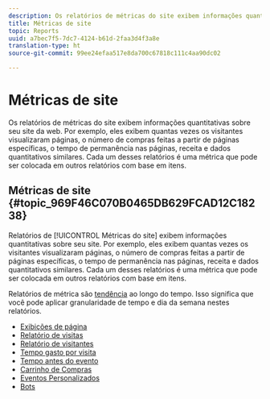 ```yaml
---
description: Os relatórios de métricas do site exibem informações quantitativas sobre seu site da web. Por exemplo, eles exibem quantas vezes os visitantes visualizaram páginas, o número de compras feitas a partir de páginas específicas, o tempo de permanência nas páginas, receita e dados quantitativos similares. Cada um desses relatórios é uma métrica que pode ser colocada em outros relatórios com base em itens.
title: Métricas de site
topic: Reports
uuid: a7bec7f5-7dc7-4124-b61d-2faa3d4f3a8e
translation-type: ht
source-git-commit: 99ee24efaa517e8da700c67818c111c4aa90dc02

---
```



# Métricas de site

Os relatórios de métricas do site exibem informações quantitativas sobre seu site da web. Por exemplo, eles exibem quantas vezes os visitantes visualizaram páginas, o número de compras feitas a partir de páginas específicas, o tempo de permanência nas páginas, receita e dados quantitativos similares. Cada um desses relatórios é uma métrica que pode ser colocada em outros relatórios com base em itens.

## Métricas de site {#topic_969F46C070B0465DB629FCAD12C18238}

Relatórios de [!UICONTROL Métricas do site] exibem informações quantitativas sobre seu site. Por exemplo, eles exibem quantas vezes os visitantes visualizaram páginas, o número de compras feitas a partir de páginas específicas, o tempo de permanência nas páginas, receita e dados quantitativos similares. Cada um desses relatórios é uma métrica que pode ser colocada em outros relatórios com base em itens.

Relatórios de métrica são  [tendência](/help/components/c-variables/dimensionslist/reports-types.md) ao longo do tempo. Isso significa que você pode aplicar granularidade de tempo e dia da semana nestes relatórios.

* [Exibições de página](/help/components/c-variables/dimensionslist/reports-page-views.md)
* [Relatório de visitas](/help/components/c-variables/dimensionslist/reports-visits.md)
* [Relatório de visitantes](/help/components/c-variables/dimensionslist/reports-visitors.md)
* [Tempo gasto por visita](/help/components/c-variables/dimensionslist/reports-time-spent-per-visit.md)
* [Tempo antes do evento](/help/components/c-variables/dimensionslist/reports-time-prior-to-event.md)
* [Carrinho de Compras](/help/components/c-variables/dimensionslist/reports-shopping-cart.md)
* [Eventos Personalizados](/help/components/c-variables/dimensionslist/reports-custom-events.md)
* [Bots](/help/components/c-variables/dimensionslist/reports-bots.md)
